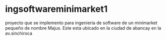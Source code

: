# ingsoftwareminimarket1
proyecto que se implemento para ingenieria de software de un minimarket pequeño de nombre Majus. Este esta ubicado en la ciudad de abancay en la av.sinchiroca 
